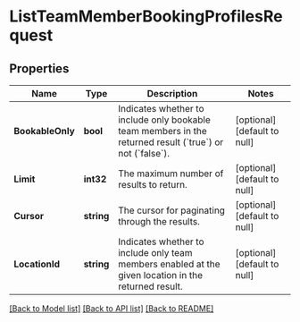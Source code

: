 # ListTeamMemberBookingProfilesRequest

## Properties
Name | Type | Description | Notes
------------ | ------------- | ------------- | -------------
**BookableOnly** | **bool** | Indicates whether to include only bookable team members in the returned result (&#x60;true&#x60;) or not (&#x60;false&#x60;). | [optional] [default to null]
**Limit** | **int32** | The maximum number of results to return. | [optional] [default to null]
**Cursor** | **string** | The cursor for paginating through the results. | [optional] [default to null]
**LocationId** | **string** | Indicates whether to include only team members enabled at the given location in the returned result. | [optional] [default to null]

[[Back to Model list]](../README.md#documentation-for-models) [[Back to API list]](../README.md#documentation-for-api-endpoints) [[Back to README]](../README.md)

